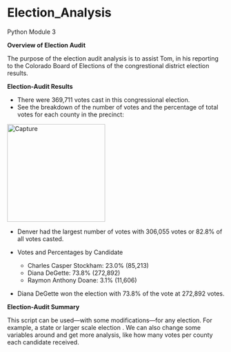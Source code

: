 # Election_Analysis
Python Module 3

**Overview of Election Audit**

The purpose of the election audit analysis is to assist Tom, in his reporting to the Colorado Board of Elections of the congrestional district election results.

**Election-Audit Results**

- There were 369,711 votes cast in this congressional election.
- See the breakdown of the number of votes and the percentage of total votes for each county in the precinct:

<img width="227" alt="Capture" src="https://user-images.githubusercontent.com/93399107/149679973-5aaed5b6-7aa4-45e3-8afd-bc52add72600.PNG">

- Denver had the largest number of votes with 306,055 votes or 82.8% of all votes casted. 

- Votes and Percentages by Candidate
  - Charles Casper Stockham: 23.0% (85,213)
  - Diana DeGette: 73.8% (272,892)
  - Raymon Anthony Doane: 3.1% (11,606)

- Diana DeGette won the election with 73.8% of the vote at 272,892 votes. 

**Election-Audit Summary**

This script can be used—with some modifications—for any election. For example, a state or larger scale election . We can also change some variables around and get more analysis, like how many votes per county each candidate received.

